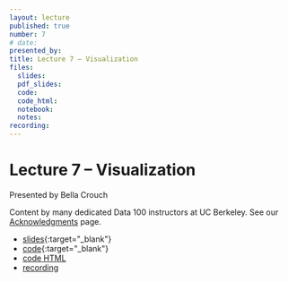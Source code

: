 ```yaml
---
layout: lecture
published: true
number: 7
# date:
presented_by:
title: Lecture 7 – Visualization
files:
  slides:
  pdf_slides:
  code:
  code_html:
  notebook:
  notes:
recording:
---
```


# Lecture 7 – Visualization

Presented by Bella Crouch

Content by many dedicated Data 100 instructors at UC Berkeley. See our [Acknowledgments](../../acks) page.

- [slides](https://docs.google.com/presentation/d/1Zmc_kokOIicNjxohASH0ulCJ2kW3s7MM4o_ja9j0Uxc/edit?usp=sharing){:target="_blank"}
- [code](https://data100.datahub.berkeley.edu/hub/user-redirect/git-pull?repo=https%3A%2F%2Fgithub.com%2FDS-100%2Fsu23-materials&branch=main&urlpath=lab%2Ftree%2Fsu23-materials%2Flec%2Flec07%2Flec07.ipynb){:target="_blank"}
- [code HTML](../../resources/assets/lectures/lec07/lec07.html)
- [recording](https://bcourses.berkeley.edu/courses/1525605/pages/lecture-7-visualization)
